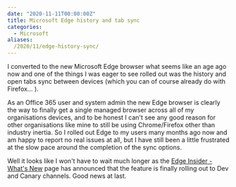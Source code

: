 ```yaml
---
date: "2020-11-11T00:00:00Z"
title: Microsoft Edge history and tab sync
categories:
  - Microsoft
aliases:
  /2020/11/edge-history-sync/
---
```

I converted to the new Microsoft Edge browser what seems like an age ago now and one of the things I was eager to see rolled out was the history and open tabs sync between devices (which you can of course already do with Firefox... ). 

As an Office 365 user and system admin the new Edge browser is clearly the way to finally get a single managed browser across all of my organisations devices, and to be honest I can't see any good reason for other organisations like mine to still be using Chrome/Firefox other than industry inertia. So I rolled out Edge to my users many months ago now and am happy to report no real issues at all, but I have still been a little frustrated at the slow pace around the completion of the sync options. 

Well it looks like I won't have to wait much longer as the [Edge Insider - What's New](https://www.microsoftedgeinsider.com/en-us/whats-new) page has announced that the feature is finally rolling out to Dev and Canary channels. Good news at last.
